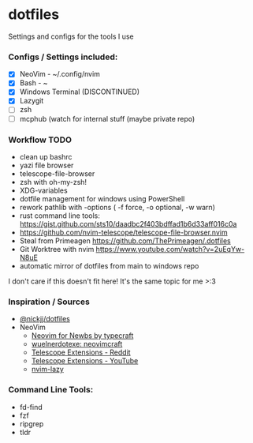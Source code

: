 # dotfiles

Settings and configs for the tools I use

### Configs / Settings included:

- [x] NeoVim - ~/.config/nvim
- [x] Bash - ~
- [x] Windows Terminal (DISCONTINUED)
- [x] Lazygit
- [ ] zsh
- [ ] mcphub (watch for internal stuff (maybe private repo)

### Workflow TODO
- clean up bashrc
- yazi file browser
- telescope-file-browser
- zsh with oh-my-zsh!
- XDG-variables
- dotfile management for windows using PowerShell
- rework pathlib with -options ( -f force, -o optional, -w warn)
- rust command line tools: https://gist.github.com/sts10/daadbc2f403bdffad1b6d33aff016c0a
- https://github.com/nvim-telescope/telescope-file-browser.nvim
- Steal from Primeagen https://github.com/ThePrimeagen/.dotfiles
- Git Worktree with nvim https://www.youtube.com/watch?v=2uEqYw-N8uE
- automatic mirror of dotfiles from main to windows repo

I don't care if this doesn't fit here! It's the same topic for me >:3

### Inspiration / Sources

- [@nickjj/dotfiles](https://github.com/nickjj/dotfiles/)
- NeoVim
  - [Neovim for Newbs by typecraft](https://www.youtube.com/playlist?list=PLsz00TDipIffreIaUNk64KxTIkQaGguqn)
  - [wuelnerdotexe: neovimcraft](https://neovimcraft.com/plugin/wuelnerdotexe/nvim/)
  - [Telescope Extensions - Reddit](https://www.reddit.com/r/neovim/comments/1fwp13l/neovim_telescope_extensions/?tl=de)
  - [Telescope Extensions - YouTube](https://www.youtube.com/watch?v=3RJ05hj23Vg)
  - [nvim-lazy](https://github.com/slydragonn/nvim-lazy)

### Command Line Tools:

- fd-find
- fzf
- ripgrep
- tldr
